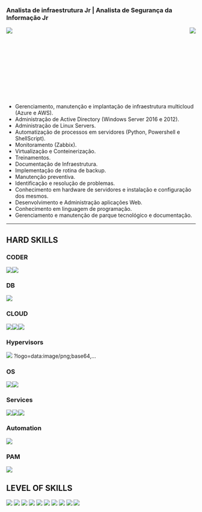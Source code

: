 <p>
<h3> Analista de infraestrutura Jr | Analista de Segurança da Informação Jr </h3>
</p>

<img align='left' src="https://github-readme-stats.vercel.app/api?username=ph7ti&show_icons=true&title_color=783c00&text_color=af552e&icon_color=783c00&bg_color=f8efd4&cache_seconds=2300"><img align='right' src="https://github-readme-stats.vercel.app/api/top-langs/?username=ph7ti&hide=html&layout=compact&theme=dark">
<br><br><br>
<br><br><br><br><br><br><br><br>
<p>

- Gerenciamento, manutenção e implantação de infraestrutura multicloud (Azure e AWS).
- Administração de Active Directory (Windows Server 2016 e 2012).
- Administração de Linux Servers.
- Automatização de processos em servidores (Python, Powershell e ShellScript).
- Monitoramento (Zabbix).
- Virtualização e Conteinerização.
- Treinamentos.
- Documentação de Infraestrutura.
- Implementação de rotina de backup.
- Manutenção preventiva.
- Identificação e resolução de problemas.
- Conhecimento em hardware de servidores e instalação e configuração dos mesmos.
- Desenvolvimento e Administração aplicações Web.
- Conhecimento em linguagem de programação.
- Gerenciamento e manutenção de parque tecnológico e documentação.
</p>
<hr>

## HARD SKILLS ##

### CODER ###

<img src="https://img.shields.io/badge/Python-14354C?style=for-the-badge&logo=python&logoColor=white"><img src="https://img.shields.io/badge/Shell_Script-121011?style=for-the-badge&logo=gnu-bash&logoColor=white">

### DB ###

<img src="https://img.shields.io/badge/MariaDB-01529E?style=for-the-badge&logo=mariadb&logoColor=white">

### CLOUD ###

<img src="https://img.shields.io/badge/Microsoft_Azure-0089D6?style=for-the-badge&logo=microsoft-azure&logoColor=white"><img src="https://img.shields.io/badge/Amazon_AWS-232F3E?style=for-the-badge&logo=amazon-aws&logoColor=white"><img src="https://img.shields.io/badge/Oracle_Cloud-F80000?style=for-the-badge&logo=oracle&logoColor=white">

### Hypervisors ###

<img src="https://img.shields.io/badge/VMware_ESXI-607078?style=for-the-badge&logo=vmware&logoColor=white">
?logo=data:image/png;base64,…

### OS ###

<img src="https://img.shields.io/badge/Linux-E34F26?style=for-the-badge&logo=linux&logoColor=black"><img src="https://img.shields.io/badge/Windows-017AD7?style=for-the-badge&logo=windows&logoColor=white">

### Services ###

<img src="https://img.shields.io/badge/Apache-CA2136?style=for-the-badge&logo=apache&logoColor=white"><img src="https://img.shields.io/badge/Nginx-009639?style=for-the-badge&logo=nginx&logoColor=white"><img src="https://img.shields.io/badge/Docker-2496ED?style=for-the-badge&logo=docker&logoColor=white">

### Automation ###

<img src="https://img.shields.io/badge/Ansible-000000?style=for-the-badge&logo=Ansible&logoColor=white">

### PAM ###

<img src="https://img.shields.io/badge/Valt-FFFFFF?style=for-the-badge&logo=vault&logoColor=black">

## LEVEL OF SKILLS ##
<img src=https://img.shields.io/badge/Cloud%20Computing%20Administration-Intermediate-blue>
<img src=https://img.shields.io/badge/On%20Premise%20Administration-Intermediate-blue>
<img src=https://img.shields.io/badge/Active%20Directory%20Administration-Intermediate-blue>
<img src=https://img.shields.io/badge/Linux%20Administration-Intermediate-blue>
<img src=https://img.shields.io/badge/Automation-Intermediate-blue>
<img src=https://img.shields.io/badge/PAM-Starter-orange>
<img src=https://img.shields.io/badge/Cyber%20Sec-Starter-orange>
<img src=https://img.shields.io/badge/Script%20Coder-Intermediate-blue>
<img src=https://img.shields.io/badge/OS%20Support-Advanced-green>
<img src=https://img.shields.io/badge/Hardware%20Support-Advanced-green>
